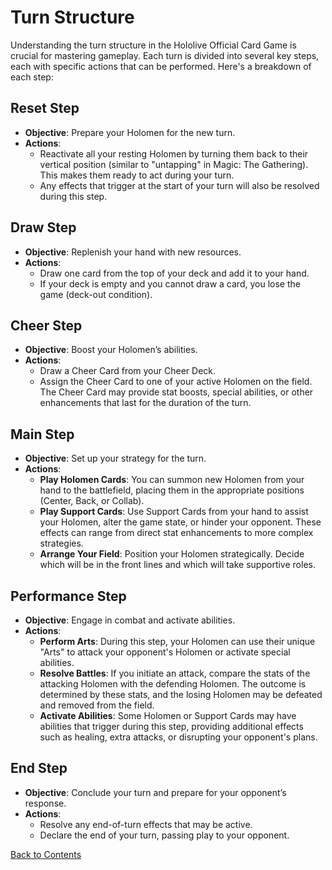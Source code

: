 # Turn Structure

Understanding the turn structure in the Hololive Official Card Game is crucial for mastering gameplay. Each turn is divided into several key steps, each with specific actions that can be performed. Here's a breakdown of each step:

## Reset Step
- **Objective**: Prepare your Holomen for the new turn.
- **Actions**:
  - Reactivate all your resting Holomen by turning them back to their vertical position (similar to "untapping" in Magic: The Gathering). This makes them ready to act during your turn.
  - Any effects that trigger at the start of your turn will also be resolved during this step.

## Draw Step
- **Objective**: Replenish your hand with new resources.
- **Actions**:
  - Draw one card from the top of your deck and add it to your hand.
  - If your deck is empty and you cannot draw a card, you lose the game (deck-out condition).

## Cheer Step
- **Objective**: Boost your Holomen’s abilities.
- **Actions**:
  - Draw a Cheer Card from your Cheer Deck.
  - Assign the Cheer Card to one of your active Holomen on the field. The Cheer Card may provide stat boosts, special abilities, or other enhancements that last for the duration of the turn.

## Main Step
- **Objective**: Set up your strategy for the turn.
- **Actions**:
  - **Play Holomen Cards**: You can summon new Holomen from your hand to the battlefield, placing them in the appropriate positions (Center, Back, or Collab).
  - **Play Support Cards**: Use Support Cards from your hand to assist your Holomen, alter the game state, or hinder your opponent. These effects can range from direct stat enhancements to more complex strategies.
  - **Arrange Your Field**: Position your Holomen strategically. Decide which will be in the front lines and which will take supportive roles.

## Performance Step
- **Objective**: Engage in combat and activate abilities.
- **Actions**:
  - **Perform Arts**: During this step, your Holomen can use their unique "Arts" to attack your opponent's Holomen or activate special abilities.
  - **Resolve Battles**: If you initiate an attack, compare the stats of the attacking Holomen with the defending Holomen. The outcome is determined by these stats, and the losing Holomen may be defeated and removed from the field.
  - **Activate Abilities**: Some Holomen or Support Cards may have abilities that trigger during this step, providing additional effects such as healing, extra attacks, or disrupting your opponent's plans.

## End Step
- **Objective**: Conclude your turn and prepare for your opponent’s response.
- **Actions**:
  - Resolve any end-of-turn effects that may be active.
  - Declare the end of your turn, passing play to your opponent.

[Back to Contents](index.md#contents)

